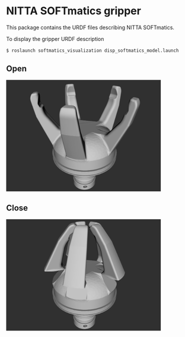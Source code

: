 # NITTA SOFTmatics gripper

This package contains the URDF files describing NITTA SOFTmatics.

To display the gripper URDF description
```
$ roslaunch softmatics_visualization disp_softmatics_model.launch 
```

## Open
<img src="images/open.png" height="300">  

## Close
<img src="images/close.png" height="300">  
